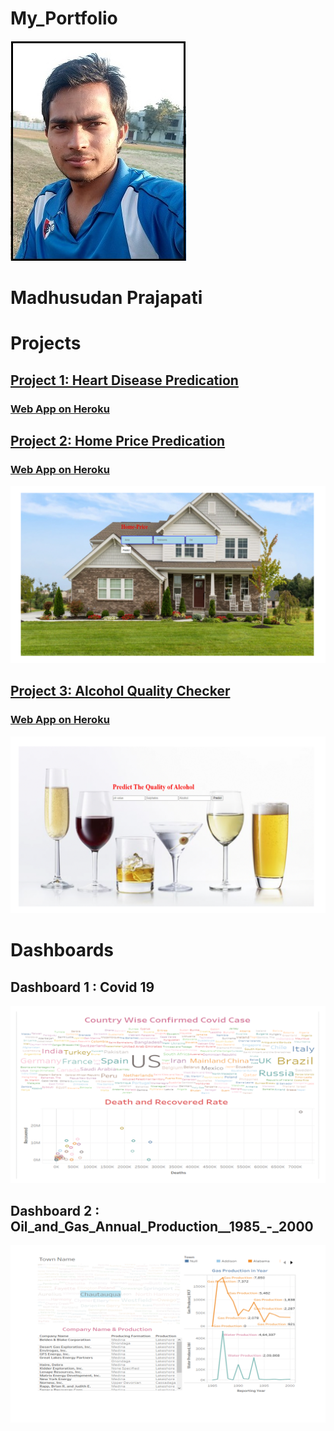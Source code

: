 # My_Portfolio

![](images/Madh.jpg)

# Madhusudan Prajapati

# Projects

## [**Project 1: Heart Disease Predication**](https://github.com/Madhu2511995/Heart-Disease)

### [**Web App on Heroku**](https://heart-predication.herokuapp.com/)




## [**Project 2: Home Price Predication**](https://github.com/Madhu2511995/Home-Price-Predication)

### [**Web App on Heroku**]()

![](images/House.gif)



## [**Project 3: Alcohol Quality Checker**](https://github.com/Madhu2511995/Alcohol-Quality-Predication)

### [**Web App on Heroku**](https://alchol.herokuapp.com/)

![](images/Alcohol.gif)




# Dashboards 

## Dashboard 1 : Covid 19

![](images/Country.gif)


## Dashboard 2 : Oil_and_Gas_Annual_Production__1985_-_2000

![](images/Oil.gif)

